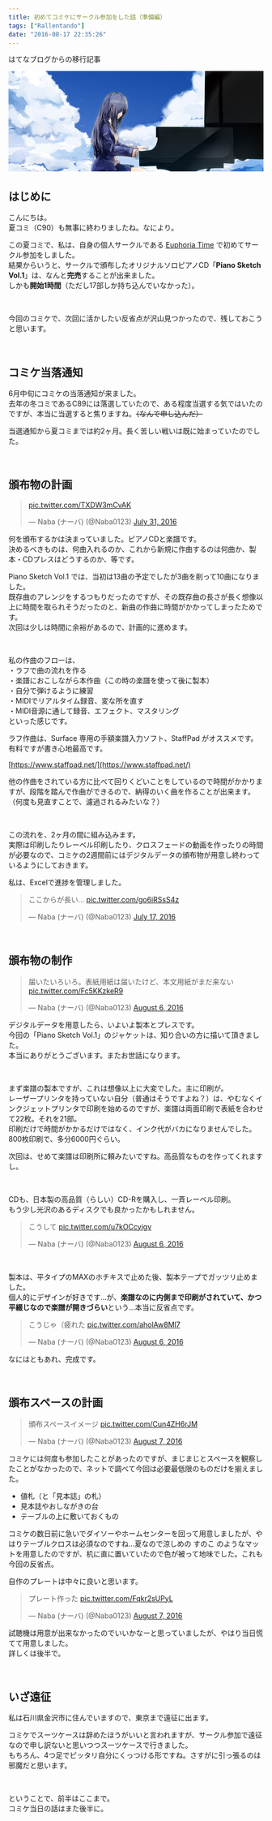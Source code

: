 ```yaml
---
title: 初めてコミケにサークル参加をした話（準備編）
tags: ["Rallentando"]
date: "2016-08-17 22:35:26"
---
```


<div class="alert info">
はてなブログからの移行記事
</div>

![20160817223338](20160817223338.jpg)

## はじめに

こんにちは。  
夏コミ（C90）も無事に終わりましたね。なにより。

この夏コミで、私は、自身の個人サークルである [Euphoria Time](http://euph-t.com) で初めてサークル参加をしました。  
結果からいうと、サークルで頒布したオリジナルソロピアノCD「**Piano Sketch Vol.1**」は、なんと**完売**することが出来ました。  
しかも**開始1時間**（ただし17部しか持ち込んでいなかった）。

<br>

今回のコミケで、次回に活かしたい反省点が沢山見つかったので、残しておこうと思います。

<br>

## コミケ当落通知

6月中旬にコミケの当落通知が来ました。  
去年の冬コミであるC89には落選していたので、ある程度当選する気ではいたのですが、本当に当選すると焦りますね。<del>（なんで申し込んだ）</del>

当選通知から夏コミまでは約2ヶ月。長く苦しい戦いは既に始まっていたのでした。

<br>

## 頒布物の計画

<blockquote class="twitter-tweet"><p lang="und" dir="ltr"><a href="https://t.co/TXDW3mCvAK">pic.twitter.com/TXDW3mCvAK</a></p>&mdash; Naba (ナーバ) (@Naba0123) <a href="https://twitter.com/Naba0123/status/759676184003129348?ref_src=twsrc%5Etfw">July 31, 2016</a></blockquote> <script async src="https://platform.twitter.com/widgets.js" charset="utf-8"></script>

何を頒布するかは決まっていました。ピアノCDと楽譜です。  
決めるべきものは、何曲入れるのか、これから新規に作曲するのは何曲か、製本・CDプレスはどうするのか、等です。

Piano Sketch Vol.1 では、当初は13曲の予定でしたが3曲を削って10曲になりました。  
既存曲のアレンジをするつもりだったのですが、その既存曲の長さが長く想像以上に時間を取られそうだったのと、新曲の作曲に時間がかかってしまったためです。  
次回は少しは時間に余裕があるので、計画的に進めます。

<br>

私の作曲のフローは、  
・ラフで曲の流れを作る  
・楽譜におこしながら本作曲（この時の楽譜を使って後に製本）  
・自分で弾けるように練習  
・MIDIでリアルタイム録音、変な所を直す  
・MIDI音源に通して録音、エフェクト、マスタリング  
といった感じです。

ラフ作曲は、Surface 専用の手額楽譜入力ソフト、StaffPad がオススメです。有料ですが書き心地最高です。

[https://www.staffpad.net/](https://www.staffpad.net/)

他の作曲をされている方に比べて回りくどいことをしているので時間がかかりますが、段階を踏んで作曲ができるので、納得のいく曲を作ることが出来ます。  
（何度も見直すことで、濾過されるみたいな？）

<br>

この流れを、2ヶ月の間に組み込みます。  
実際は印刷したりレーベル印刷したり、クロスフェードの動画を作ったりの時間が必要なので、コミケの2週間前にはデジタルデータの頒布物が用意し終わっているようにしておきます。

私は、Excelで進捗を管理しました。

<blockquote class="twitter-tweet"><p lang="ja" dir="ltr">ここからが長い… <a href="https://t.co/go6iRSsS4z">pic.twitter.com/go6iRSsS4z</a></p>&mdash; Naba (ナーバ) (@Naba0123) <a href="https://twitter.com/Naba0123/status/754712004904951809?ref_src=twsrc%5Etfw">July 17, 2016</a></blockquote> <script async src="https://platform.twitter.com/widgets.js" charset="utf-8"></script>

<br>

## 頒布物の制作

<blockquote class="twitter-tweet"><p lang="ja" dir="ltr">届いたいろいろ。表紙用紙は届いたけど、本文用紙がまだ来ない <a href="https://t.co/Fc5KKzkeR9">pic.twitter.com/Fc5KKzkeR9</a></p>&mdash; Naba (ナーバ) (@Naba0123) <a href="https://twitter.com/Naba0123/status/761727494424698881?ref_src=twsrc%5Etfw">August 6, 2016</a></blockquote> <script async src="https://platform.twitter.com/widgets.js" charset="utf-8"></script>

デジタルデータを用意したら、いよいよ製本とプレスです。  
今回の「Piano Sketch Vol.1」のジャケットは、知り合いの方に描いて頂きました。  
本当にありがとうございます。またお世話になります。

<br>

まず楽譜の製本ですが、これは想像以上に大変でした。主に印刷が。  
レーザープリンタを持っていない自分（普通はそうですよね？）は、やむなくインクジェットプリンタで印刷を始めるのですが、楽譜は両面印刷で表紙を合わせて22枚。それを21部。  
印刷だけで時間がかかるだけではなく、インク代がバカになりませんでした。800枚印刷で、多分6000円ぐらい。

次回は、せめて楽譜は印刷所に頼みたいですね。高品質なものを作ってくれますし。

<br>

CDも、日本製の高品質（らしい）CD-Rを購入し、一斉レーベル印刷。  
もう少し光沢のあるディスクでも良かったかもしれません。

<blockquote class="twitter-tweet"><p lang="ja" dir="ltr">こうして <a href="https://t.co/u7kOCcyigv">pic.twitter.com/u7kOCcyigv</a></p>&mdash; Naba (ナーバ) (@Naba0123) <a href="https://twitter.com/Naba0123/status/761962328845750273?ref_src=twsrc%5Etfw">August 6, 2016</a></blockquote> <script async src="https://platform.twitter.com/widgets.js" charset="utf-8"></script>

<br>

製本は、平タイプのMAXのホチキスで止めた後、製本テープでガッツリ止めました。  
個人的にデザインが好きです…が、**楽譜なのに内側まで印刷がされていて、かつ平綴じなので楽譜が開きづらい**という…本当に反省点です。

<blockquote class="twitter-tweet"><p lang="ja" dir="ltr">こうじゃ（疲れた <a href="https://t.co/aholAw8Ml7">pic.twitter.com/aholAw8Ml7</a></p>&mdash; Naba (ナーバ) (@Naba0123) <a href="https://twitter.com/Naba0123/status/761962512585678848?ref_src=twsrc%5Etfw">August 6, 2016</a></blockquote> <script async src="https://platform.twitter.com/widgets.js" charset="utf-8"></script>

なにはともあれ、完成です。

<br>

## 頒布スペースの計画

<blockquote class="twitter-tweet"><p lang="ja" dir="ltr">頒布スペースイメージ <a href="https://t.co/Cun4ZH6rJM">pic.twitter.com/Cun4ZH6rJM</a></p>&mdash; Naba (ナーバ) (@Naba0123) <a href="https://twitter.com/Naba0123/status/762251647871361025?ref_src=twsrc%5Etfw">August 7, 2016</a></blockquote> <script async src="https://platform.twitter.com/widgets.js" charset="utf-8"></script>

コミケには何度も参加したことがあったのですが、まじまじとスペースを観察したことがなかったので、ネットで調べて今回は必要最低限のものだけを揃えました。

* 値札（と「見本誌」の札）
* 見本誌やおしながきの台
* テーブルの上に敷いておくもの

コミケの数日前に急いでダイソーやホームセンターを回って用意しましたが、やはりテーブルクロスは必須なのですね…夏なので涼しめの すのこ のようなマットを用意したのですが、机に直に置いていたので色が被って地味でした。これも今回の反省点。

自作のプレートは中々に良いと思います。

<blockquote class="twitter-tweet"><p lang="ja" dir="ltr">プレート作った <a href="https://t.co/Fqkr2sUPyL">pic.twitter.com/Fqkr2sUPyL</a></p>&mdash; Naba (ナーバ) (@Naba0123) <a href="https://twitter.com/Naba0123/status/762248765210103808?ref_src=twsrc%5Etfw">August 7, 2016</a></blockquote> <script async src="https://platform.twitter.com/widgets.js" charset="utf-8"></script>

試聴機は用意が出来なかったのでいいかなーと思っていましたが、やはり当日慌てて用意しました。  
詳しくは後半で。

<br>

## いざ遠征

私は石川県金沢市に住んでいますので、東京まで遠征に出ます。

コミケでスーツケースは辞めたほうがいいと言われますが、サークル参加で遠征なので申し訳ないと思いつつスーツケースで行きました。  
もちろん、4つ足でピッタリ自分にくっつける形ですね。さすがに引っ張るのは邪魔だと思います。

<br>

ということで、前半はここまで。  
コミケ当日の話はまた後半に。

<br>

